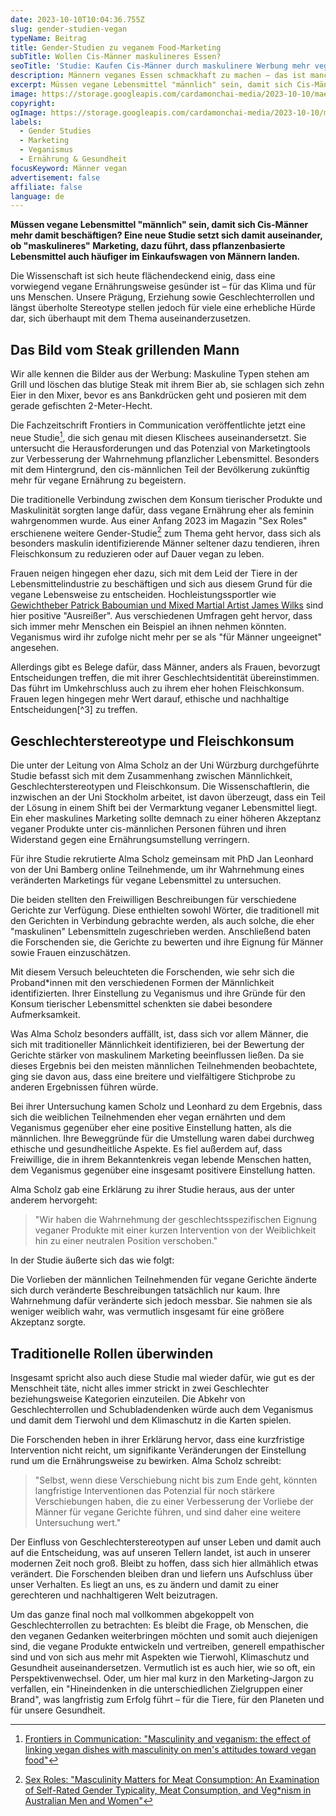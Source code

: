 ```yaml
---
date: 2023-10-10T10:04:36.755Z
slug: gender-studien-vegan
typeName: Beitrag
title: Gender-Studien zu veganem Food-Marketing
subTitle: Wollen Cis-Männer maskulineres Essen?
seoTitle: 'Studie: Kaufen Cis-Männer durch maskulinere Werbung mehr vegan?'
description: Männern veganes Essen schmackhaft zu machen – das ist manchmal gar nicht so einfach. Erfahrt jetzt, wie maskulineres Marketing helfen soll.
excerpt: Müssen vegane Lebensmittel "männlich" sein, damit sich Cis-Männer mehr damit beschäftigen? Eine neue Studie setzt sich damit auseinander, ob "maskulineres" Marketing, dazu führt, dass pflanzenbasierte Lebensmittel auch häufiger im Einkaufswagen von Männern landen.
image: https://storage.googleapis.com/cardamonchai-media/2023-10-10/maenner-vegan-jpg-imagine-382838_675b55_1024_768/640.webp
copyright:
ogImage: https://storage.googleapis.com/cardamonchai-media/2023-10-10/maenner-gemuese-og-jpg-imagine-686878_6f6b53_1200_628/640.webp
labels:
  - Gender Studies
  - Marketing
  - Veganismus
  - Ernährung & Gesundheit
focusKeyword: Männer vegan
advertisement: false
affiliate: false
language: de
---
```


**Müssen vegane Lebensmittel "männlich" sein, damit sich Cis-Männer mehr damit beschäftigen? Eine neue Studie setzt sich damit auseinander, ob "maskulineres" Marketing, dazu führt, dass pflanzenbasierte Lebensmittel auch häufiger im Einkaufswagen von Männern landen.**

Die Wissenschaft ist sich heute flächendeckend einig, dass eine vorwiegend vegane Ernährungsweise gesünder ist – für das Klima und für uns Menschen. Unsere Prägung, Erziehung sowie Geschlechterrollen und längst überholte Stereotype stellen jedoch für viele eine erhebliche Hürde dar, sich überhaupt mit dem Thema auseinanderzusetzen.

## Das Bild vom Steak grillenden Mann

Wir alle kennen die Bilder aus der Werbung: Maskuline Typen stehen am Grill und löschen das blutige Steak mit ihrem Bier ab, sie schlagen sich zehn Eier in den Mixer, bevor es ans Bankdrücken geht und posieren mit dem gerade gefischten 2-Meter-Hecht.

Die Fachzeitschrift Frontiers in Communication veröffentlichte jetzt eine neue Studie[^1], die sich genau mit diesen Klischees auseinandersetzt. Sie untersucht die Herausforderungen und das Potenzial von Marketingtools zur Verbesserung der Wahrnehmung pflanzlicher Lebensmittel. Besonders mit dem Hintergrund, den cis-männlichen Teil der Bevölkerung zukünftig mehr für vegane Ernährung zu begeistern.

Die traditionelle Verbindung zwischen dem Konsum tierischer Produkte und Maskulinität sorgten lange dafür, dass vegane Ernährung eher als feminin wahrgenommen wurde. Aus einer Anfang 2023 im Magazin "Sex Roles" erschienene weitere Gender-Studie[^2] zum Thema geht hervor, dass sich als besonders maskulin identifizierende Männer seltener dazu tendieren, ihren Fleischkonsum zu reduzieren oder auf Dauer vegan zu leben.

Frauen neigen hingegen eher dazu, sich mit dem Leid der Tiere in der Lebensmittelindustrie zu beschäftigen und sich aus diesem Grund für die vegane Lebensweise zu entscheiden. Hochleistungssportler wie [Gewichtheber Patrick Baboumian und Mixed Martial Artist James Wilks](/2019/11/the-game-changers/) sind hier positive "Ausreißer". Aus verschiedenen Umfragen geht hervor, dass sich immer mehr Menschen ein Beispiel an ihnen nehmen könnten. Veganismus wird ihr zufolge nicht mehr per se als "für Männer ungeeignet" angesehen.

Allerdings gibt es Belege dafür, dass Männer, anders als Frauen, bevorzugt Entscheidungen treffen, die mit ihrer Geschlechtsidentität übereinstimmen. Das führt im Umkehrschluss auch zu ihrem eher hohen Fleischkonsum. Frauen legen hingegen mehr Wert darauf, ethische und nachhaltige Entscheidungen[^3] zu treffen.

## Geschlechterstereotype und Fleischkonsum

Die unter der Leitung von Alma Scholz an der Uni Würzburg durchgeführte Studie befasst sich mit dem Zusammenhang zwischen Männlichkeit, Geschlechterstereotypen und Fleischkonsum. Die Wissenschaftlerin, die inzwischen an der Uni Stockholm arbeitet, ist davon überzeugt, dass ein Teil der Lösung in einem Shift bei der Vermarktung veganer Lebensmittel liegt. Ein eher maskulines Marketing sollte demnach zu einer höheren Akzeptanz veganer Produkte unter cis-männlichen Personen führen und ihren Widerstand gegen eine Ernährungsumstellung verringern.

Für ihre Studie rekrutierte Alma Scholz gemeinsam mit PhD Jan Leonhard von der Uni Bamberg online Teilnehmende, um ihr Wahrnehmung eines veränderten Marketings für vegane Lebensmittel zu untersuchen.

Die beiden stellten den Freiwilligen Beschreibungen für verschiedene Gerichte zur Verfügung. Diese enthielten sowohl Wörter, die traditionell mit den Gerichten in Verbindung gebrachte werden, als auch solche, die eher "maskulinen" Lebensmitteln zugeschrieben werden. Anschließend baten die Forschenden sie, die Gerichte zu bewerten und ihre Eignung für Männer sowie Frauen einzuschätzen.

Mit diesem Versuch beleuchteten die Forschenden, wie sehr sich die Proband\*innen mit den verschiedenen Formen der Männlichkeit identifizierten. Ihrer Einstellung zu Veganismus und ihre Gründe für den Konsum tierischer Lebensmittel schenkten sie dabei besondere Aufmerksamkeit.

Was Alma Scholz besonders auffällt, ist, dass sich vor allem Männer, die sich mit traditioneller Männlichkeit identifizieren, bei der Bewertung der Gerichte stärker von maskulinem Marketing beeinflussen ließen. Da sie dieses Ergebnis bei den meisten männlichen Teilnehmenden beobachtete, ging sie davon aus, dass eine breitere und vielfältigere Stichprobe zu anderen Ergebnissen führen würde.

Bei ihrer Untersuchung kamen Scholz und Leonhard zu dem Ergebnis, dass sich die weiblichen Teilnehmenden eher vegan ernährten und dem Veganismus gegenüber eher eine positive Einstellung hatten, als die männlichen. Ihre Beweggründe für die Umstellung waren dabei durchweg ethische und gesundheitliche Aspekte. Es fiel außerdem auf, dass Freiwillige, die in ihrem Bekanntenkreis vegan lebende Menschen hatten, dem Veganismus gegenüber eine insgesamt positivere Einstellung hatten.

Alma Scholz gab eine Erklärung zu ihrer Studie heraus, aus der unter anderem hervorgeht:

> "Wir haben die Wahrnehmung der geschlechtsspezifischen Eignung veganer Produkte mit einer kurzen Intervention von der Weiblichkeit hin zu einer neutralen Position verschoben."

In der Studie äußerte sich das wie folgt:

Die Vorlieben der männlichen Teilnehmenden für vegane Gerichte änderte sich durch veränderte Beschreibungen tatsächlich nur kaum. Ihre Wahrnehmung dafür veränderte sich jedoch messbar. Sie nahmen sie als weniger weiblich wahr, was vermutlich insgesamt für eine größere Akzeptanz sorgte.

## Traditionelle Rollen überwinden

Insgesamt spricht also auch diese Studie mal wieder dafür, wie gut es der Menschheit täte, nicht alles immer strickt in zwei Geschlechter beziehungsweise Kategorien einzuteilen. Die Abkehr von Geschlechterrollen und Schubladendenken würde auch dem Veganismus und damit dem Tierwohl und dem Klimaschutz in die Karten spielen.

Die Forschenden heben in ihrer Erklärung hervor, dass eine kurzfristige Intervention nicht reicht, um signifikante Veränderungen der Einstellung rund um die Ernährungsweise zu bewirken. Alma Scholz schreibt:

> "Selbst, wenn diese Verschiebung nicht bis zum Ende geht, könnten langfristige Interventionen das Potenzial für noch stärkere Verschiebungen haben, die zu einer Verbesserung der Vorliebe der Männer für vegane Gerichte führen, und sind daher eine weitere Untersuchung wert."

Der Einfluss von Geschlechterstereotypen auf unser Leben und damit auch auf die Entscheidung, was auf unseren Tellern landet, ist auch in unserer modernen Zeit noch groß. Bleibt zu hoffen, dass sich hier allmählich etwas verändert. Die Forschenden bleiben dran und liefern uns Aufschluss über unser Verhalten. Es liegt an uns, es zu ändern und damit zu einer gerechteren und nachhaltigeren Welt beizutragen.

Um das ganze final noch mal vollkommen abgekoppelt von Geschlechterrollen zu betrachten: Es bleibt die Frage, ob Menschen, die den veganen Gedanken weiterbringen möchten und somit auch diejenigen sind, die vegane Produkte entwickeln und vertreiben, generell empathischer sind und von sich aus mehr mit Aspekten wie Tierwohl, Klimaschutz und Gesundheit auseinandersetzen. Vermutlich ist es auch hier, wie so oft, ein Perspektivenwechsel. Oder, um hier mal kurz in den Marketing-Jargon zu verfallen, ein "Hineindenken in die unterschiedlichen Zielgruppen einer Brand", was langfristig zum Erfolg führt – für die Tiere, für den Planeten und für unsere Gesundheit.

[^1]: [Frontiers in Communication: "Masculinity and veganism: the effect of linking vegan dishes with masculinity on men's attitudes toward vegan food"](https://www.frontiersin.org/articles/10.3389/fcomm.2023.1244471/full)
[^2]: [Sex Roles: "Masculinity Matters for Meat Consumption: An Examination of Self-Rated Gender Typicality, Meat Consumption, and Veg\*nism in Australian Men and Women"](https://link.springer.com/article/10.1007/s11199-023-01346-0#Sec12)
[^4]: [Annual Reviews: "Meat Consumption and Sustainability"](https://www.annualreviews.org/doi/10.1146/annurev-resource-111820-032340)
